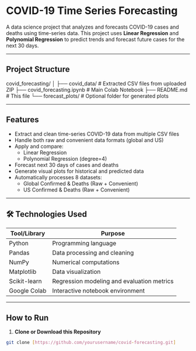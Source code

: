#  COVID-19 Time Series Forecasting

A data science project that analyzes and forecasts COVID-19 cases and deaths using time-series data. This project uses **Linear Regression** and **Polynomial Regression** to predict trends and forecast future cases for the next 30 days.

---

##  Project Structure

covid_forecasting/
│
├── covid_data/ # Extracted CSV files from uploaded ZIP
├── covid_forecasting.ipynb # Main Colab Notebook
├── README.md # This file
└── forecast_plots/ # Optional folder for generated plots


---

##  Features

- Extract and clean time-series COVID-19 data from multiple CSV files
- Handle both raw and convenient data formats (global and US)
- Apply and compare:
  - Linear Regression
  - Polynomial Regression (degree=4)
- Forecast next 30 days of cases and deaths
- Generate visual plots for historical and predicted data
- Automatically processes 8 datasets:
  - Global Confirmed & Deaths (Raw + Convenient)
  - US Confirmed & Deaths (Raw + Convenient)

---

## 🛠 Technologies Used

| Tool/Library     | Purpose                                      |
|------------------|----------------------------------------------|
| Python           | Programming language                         |
| Pandas           | Data processing and cleaning                 |
| NumPy            | Numerical computations                       |
| Matplotlib       | Data visualization                           |
| Scikit-learn     | Regression modeling and evaluation metrics   |
| Google Colab     | Interactive notebook environment             |

---

##  How to Run

1. **Clone or Download this Repository**

```bash
git clone [https://github.com/yourusername/covid-forecasting.git]
